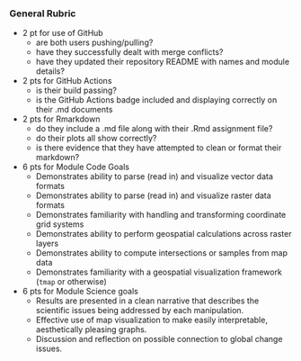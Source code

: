 

### General Rubric

- 2 pt for use of GitHub
    - are both users pushing/pulling?
    - have they successfully dealt with merge conflicts?
    - have they updated their repository README with names and module details?
- 2 pts for GitHub Actions
    - is their build passing?
    - is the GitHub Actions badge included and displaying correctly on their .md documents
- 2 pts for Rmarkdown
    - do they include a .md file along with their .Rmd assignment file?
    - do their plots all show correctly?
    - is there evidence that they have attempted to clean or format their markdown?
- 6 pts for Module Code Goals
    - Demonstrates ability to parse (read in) and visualize vector data formats
    - Demonstrates ability to parse (read in) and visualize raster data formats
    - Demonstrates familiarity with handling and transforming coordinate grid systems
    - Demonstrates ability to perform geospatial calculations across raster layers
    - Demonstrates ability to compute intersections or samples from map data
    - Demonstrates familiarity with a geospatial visualization framework (`tmap` or otherwise)
- 6 pts for Module Science goals
    - Results are presented in a clean narrative that describes the scientific issues being addressed by each manipulation.  
    - Effective use of map visualization to make easily interpretable, aesthetically pleasing graphs.
    - Discussion and reflection on possible connection to global change issues.  
